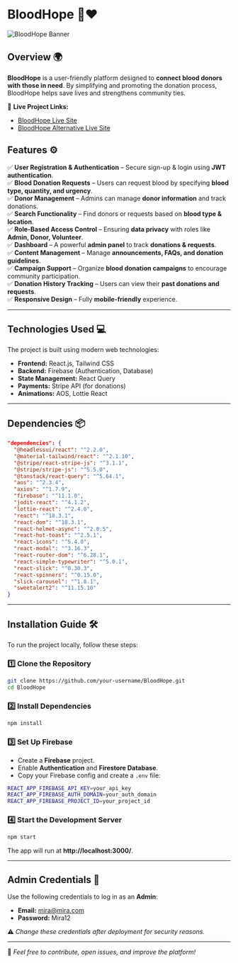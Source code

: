 # BloodHope 💉❤️

![BloodHope Banner](https://i.ibb.co.com/KcQncVJj/Screenshot-2025-02-05-104055.png)  

## Overview 🌍  

**BloodHope** is a user-friendly platform designed to **connect blood donors with those in need**. By simplifying and promoting the donation process, BloodHope helps save lives and strengthens community ties.  

🔗 **Live Project Links:**  
- [BloodHope Live Site](https://blood-hope-2fafa.web.app/)  
- [BloodHope Alternative Live Site](https://blood-hope1.netlify.app/)  


## Features ⚙️  

✅ **User Registration & Authentication** – Secure sign-up & login using **JWT authentication**.  
✅ **Blood Donation Requests** – Users can request blood by specifying **blood type, quantity, and urgency**.  
✅ **Donor Management** – Admins can manage **donor information** and track donations.  
✅ **Search Functionality** – Find donors or requests based on **blood type & location**.  
✅ **Role-Based Access Control** – Ensuring **data privacy** with roles like **Admin, Donor, Volunteer**.  
✅ **Dashboard** – A powerful **admin panel** to track **donations & requests**.  
✅ **Content Management** – Manage **announcements, FAQs, and donation guidelines**.  
✅ **Campaign Support** – Organize **blood donation campaigns** to encourage community participation.  
✅ **Donation History Tracking** – Users can view their **past donations and requests**.  
✅ **Responsive Design** – Fully **mobile-friendly** experience.  

---

## Technologies Used 💻  

The project is built using modern web technologies:  

- **Frontend:** React.js, Tailwind CSS  
- **Backend:** Firebase (Authentication, Database)  
- **State Management:** React Query  
- **Payments:** Stripe API (for donations)  
- **Animations:** AOS, Lottie React  

---

## Dependencies 📦  

```json
"dependencies": {
  "@headlessui/react": "^2.2.0",
  "@material-tailwind/react": "^2.1.10",
  "@stripe/react-stripe-js": "^3.1.1",
  "@stripe/stripe-js": "^5.5.0",
  "@tanstack/react-query": "^5.64.1",
  "aos": "^2.3.4",
  "axios": "^1.7.9",
  "firebase": "^11.1.0",
  "jodit-react": "^4.1.2",
  "lottie-react": "^2.4.0",
  "react": "^18.3.1",
  "react-dom": "^18.3.1",
  "react-helmet-async": "^2.0.5",
  "react-hot-toast": "^2.5.1",
  "react-icons": "^5.4.0",
  "react-modal": "^3.16.3",
  "react-router-dom": "^6.28.1",
  "react-simple-typewriter": "^5.0.1",
  "react-slick": "^0.30.3",
  "react-spinners": "^0.15.0",
  "slick-carousel": "^1.8.1",
  "sweetalert2": "^11.15.10"
}
```

---

## Installation Guide 🛠️  

To run the project locally, follow these steps:  

### 1️⃣ Clone the Repository  
```sh
git clone https://github.com/your-username/BloodHope.git
cd BloodHope
```

### 2️⃣ Install Dependencies  
```sh
npm install
```

### 3️⃣ Set Up Firebase  
- Create a **Firebase** project.  
- Enable **Authentication** and **Firestore Database**.  
- Copy your Firebase config and create a `.env` file:  

```sh
REACT_APP_FIREBASE_API_KEY=your_api_key
REACT_APP_FIREBASE_AUTH_DOMAIN=your_auth_domain
REACT_APP_FIREBASE_PROJECT_ID=your_project_id
```

### 4️⃣ Start the Development Server  
```sh
npm start
```

The app will run at **http://localhost:3000/**.  

---

## Admin Credentials 🔑  

Use the following credentials to log in as an **Admin**:  

- **Email:** mira@mira.com  
- **Password:** Mira12  

⚠️ *Change these credentials after deployment for security reasons.*  

---

🚀 *Feel free to contribute, open issues, and improve the platform!*  

